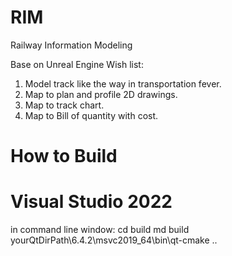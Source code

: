 # RIM
Railway Information Modeling

Base on Unreal Engine
Wish list:
1. Model track like the way in transportation fever.
2. Map to plan and profile 2D drawings.
3. Map to track chart.
4. Map to Bill of quantity with cost. 


# How to Build

# Visual Studio 2022
 in command line window:
 cd build
 md build
 yourQtDirPath\6.4.2\msvc2019_64\bin\qt-cmake ..
